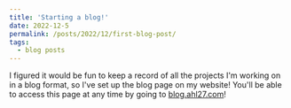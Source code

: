 ```yaml
---
title: 'Starting a blog!'
date: 2022-12-5
permalink: /posts/2022/12/first-blog-post/
tags:
  - blog posts
---
```


I figured it would be fun to keep a record of all the projects I'm working on in a blog format, so I've set up the blog page on my website! You'll be able to access this page at any time by going to [blog.ahl27.com](blog.ahl27.com)!